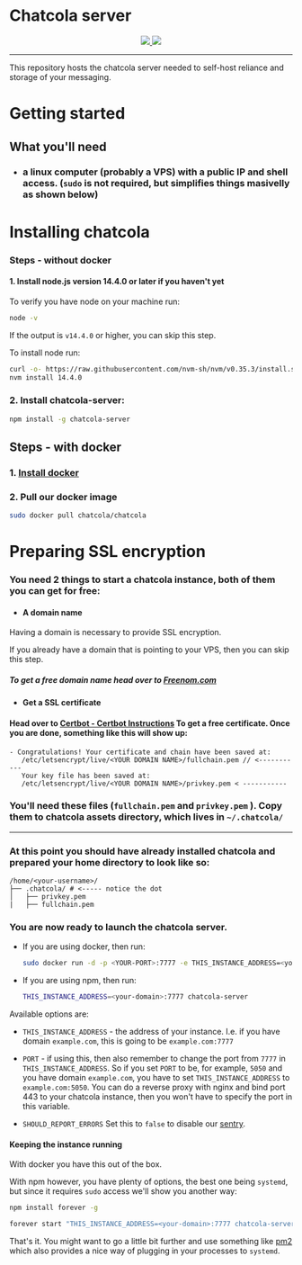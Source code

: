 # Chatcola server

<p align="center">
    <a href="https://hub.docker.com/repository/docker/chatcola/chatcola" alt="Docker image">
        <img src="https://img.shields.io/docker/automated/chatcola/chatcola" />
    </a>
    <a href="https://hub.docker.com/repository/docker/chatcola/chatcola" alt="Docker image">
        <img src="https://img.shields.io/docker/cloud/build/chatcola/chatcola" />
    </a>
</p>

---

This repository hosts the chatcola server needed to self-host reliance and storage of your messaging.

# Getting started

## What you'll need

* ### a linux computer (probably a VPS) with a public IP and shell access. (`sudo` is not required, but simplifies things masivelly as shown below)

# Installing chatcola

### Steps - without docker

#### 1. Install node.js version 14.4.0 or later if you haven't yet

To verify you have node on your machine run:

```bash
node -v
```

If the output is `v14.4.0` or higher, you can skip this step.

To install node run:

```bash
curl -o- https://raw.githubusercontent.com/nvm-sh/nvm/v0.35.3/install.sh | bash
nvm install 14.4.0
```

### 2. Install chatcola-server:

```bash
npm install -g chatcola-server
```

## Steps - with docker

### 1. [ Install docker ](https://docs.docker.com/get-docker/)

### 2. Pull our docker image

```bash
sudo docker pull chatcola/chatcola
```

# Preparing SSL encryption

### You need 2 things to start a chatcola instance, both of them you can get for free:

* #### A domain name

Having a domain is necessary to provide SSL encryption.

If you already have a domain that is pointing to your VPS, then you can skip this step.

##### To get a free domain name head over to [Freenom.com](https://www.freenom.com/en/index.html?lang=en)

* #### Get a SSL certificate

#### Head over to [Certbot - Certbot Instructions](https://certbot.eff.org/instructions) To get a free certificate. Once you are done, something like this will show up:

```textile
- Congratulations! Your certificate and chain have been saved at:
   /etc/letsencrypt/live/<YOUR DOMAIN NAME>/fullchain.pem // <-----------
   Your key file has been saved at:
   /etc/letsencrypt/live/<YOUR DOMAIN NAME>/privkey.pem < -----------
```

### You'll need these files (`fullchain.pem` and `privkey.pem` ). Copy them to chatcola assets directory, which lives in `~/.chatcola/`

 ---

### At this point you should have already installed chatcola and prepared your home directory to look like so:

```filesystem
/home/<your-username>/
├── .chatcola/ # <----- notice the dot
│   ├── privkey.pem
|   ├── fullchain.pem
```

### You are now ready to launch the chatcola server.

* If you are using docker, then run:
  
  ```bash
  sudo docker run -d -p <YOUR-PORT>:7777 -e THIS_INSTANCE_ADDRESS=<your-domain>:<YOUR-PORT> -v $HOME/.chatcola/:/root/.chatcola chatcola/chatcola
  ```

* If you are using npm, then run:
  
  ```bash
  THIS_INSTANCE_ADDRESS=<your-domain>:7777 chatcola-server
  ```

Available options are:

* `THIS_INSTANCE_ADDRESS` - the address of your instance. I.e. if you have domain `example.com`, this is going to be `example.com:7777` 

* `PORT` - if using this, then also remember to change the port from `7777` in `THIS_INSTANCE_ADDRESS`. So if you set `PORT` to be, for example, `5050` and you have domain `example.com`, you have to set `THIS_INSTANCE_ADDRESS` to `example.com:5050`. You can do a reverse proxy with nginx and bind port 443 to your chatcola instance, then you won't have to specify the port in this variable.

* `SHOULD_REPORT_ERRORS` Set this to `false` to disable our [sentry](https://github.com/getsentry/sentry).

#### Keeping the instance running

With docker you have this out of the box.

With npm however, you have plenty of options, the best one being `systemd`, but since it requires `sudo` access we'll show you another way:

```bash
npm install forever -g
```

```bash
forever start "THIS_INSTANCE_ADDRESS=<your-domain>:7777 chatcola-server"
```

That's it. You might want to go a little bit further and use something like [pm2](https://npmjs.com/package/pm2) which also provides a nice way of plugging in your processes to `systemd`.
